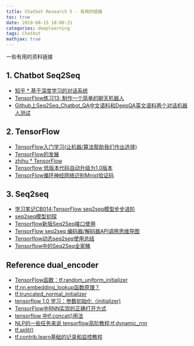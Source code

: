 ```yaml
---
title: Chatbot Research 5 - 有用的链接
toc: true
date: 2019-08-15 18:00:21
categories: deeplearning
tags: Chatbot
mathjax: true
---
```


一些有用的资料链接

<!-- more -->

## 1. Chatbot Seq2Seq

- [知乎 * 基于深度学习的对话系统][r1]
- [TensorFlow练习13: 制作一个简单的聊天机器人][r2]
- [Github上Seq2Seq_Chatbot_QA中文语料和DeepQA英文语料两个对话机器人测试][r3]

[r1]: https://zhuanlan.zhihu.com/p/33088748
[r2]: http://blog.topspeedsnail.com/archives/10735
[r3]: https://blog.csdn.net/huxuanlai/article/details/76853094

## 2. TensorFlow

- [TensorFlow入门学习(让机器/算法帮助我们作出选择)][r4]
- [TensorFlow的发展][r5]
- [zhihu * TensorFlow][r6]
- [Tensorflow 低版本代码自动升级为1.0版本][r7]
- [TensorFlow循环神经网络识别Mnist验证码][r8]

[r4]: https://www.cnblogs.com/LittleHann/p/6413864.html
[r5]: https://www.jianshu.com/p/3f2b10e8d26c
[r6]: https://www.zhihu.com/topic/20032249/hot
[r7]: https://zhuanlan.zhihu.com/p/48724069
[r8]: https://zhuanlan.zhihu.com/p/48605047

## 3. Seq2seq

- [学习笔记CB014:TensorFlow seq2seq模型步步进阶][s1]
- [seq2seq模型初探][s2]
- [Tensorflow新版Seq2Seq接口使用][s3]
- [TensorFlow seq2seq 编码器/解码器API调用思维导图][s4]
- [Tensorflow动态seq2seq使用总结][s5]
- [Tensorflow中的Seq2Seq全家桶][s6]

[s1]: https://www.jianshu.com/p/451d87b12477
[s2]: https://www.jianshu.com/p/779e022a8644
[s3]: https://blog.csdn.net/thriving_fcl/article/details/74165062
[s4]: https://zhuanlan.zhihu.com/p/33456592
[s5]: https://zhuanlan.zhihu.com/p/32055400
[s6]: https://zhuanlan.zhihu.com/p/47929039

## Reference dual_encoder 

- [TensorFlow函数：tf.random_uniform_initializer][1]
- [tf.nn.embedding_lookup函数原理？][2]
- [tf.truncated_normal_initializer][3]
- [tensorflow 1.0 学习：参数初始化（initializer)][4]
- [TensorFlow中RNN实现的正确打开方式][5]
- [tensorflow 中tf.concat()用法][6]
- [NLP的一些任务来说 tensorflow高阶教程:tf.dynamic_rnn][7]
- [tf.split()][8]
- [tf.contrib.learn基础的记录和监控教程][9]

[1]: https://www.w3cschool.cn/tensorflow_python/tensorflow_python-f1np2gyt.html
[2]: https://www.zhihu.com/question/52250059
[3]: https://www.w3cschool.cn/tensorflow_python/tensorflow_python-4pyc2nuy.html
[4]: https://www.cnblogs.com/denny402/p/6932956.html
[5]: https://zhuanlan.zhihu.com/p/28196873
[6]: https://blog.csdn.net/momaojia/article/details/77603322
[7]: https://blog.csdn.net/u010223750/article/details/71079036
[8]: https://blog.csdn.net/liuweiyuxiang/article/details/81192547
[9]: http://cwiki.apachecn.org/pages/viewpage.action?pageId=10029489
